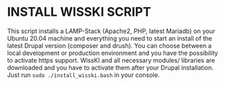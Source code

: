 # INSTALL WISSKI SCRIPT
This script installs a LAMP-Stack (Apache2, PHP, latest Mariadb) on your Ubuntu 20.04 machine and everything you need to start an install of the latest Drupal version (composer and drush). You can choose between a local development or production environment and you have the possibility to activate https support. WissKI and all necessary modules/ libraries are downloaded and you have to activate them after your Drupal installation.
Just run `sudo ./install_wisski.bash` in your console.

